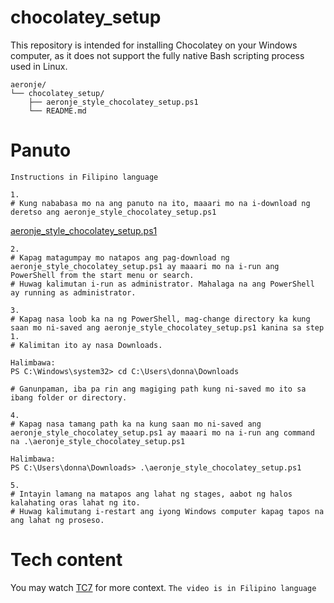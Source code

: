# chocolatey_setup
This repository is intended for installing Chocolatey on your Windows computer, as it does not support the fully native Bash scripting process used in Linux.
```
aeronje/
└── chocolatey_setup/
    ├── aeronje_style_chocolatey_setup.ps1
    └── README.md
```
# Panuto
```Instructions in Filipino language```

```
1.
# Kung nababasa mo na ang panuto na ito, maaari mo na i-download ng deretso ang aeronje_style_chocolatey_setup.ps1
```
[aeronje_style_chocolatey_setup.ps1](https://github.com/aeronje/chocolatey_setup/blob/main/aeronje_style_chocolatey_setup.ps1)
```
2.
# Kapag matagumpay mo natapos ang pag-download ng aeronje_style_chocolatey_setup.ps1 ay maaari mo na i-run ang PowerShell from the start menu or search.
# Huwag kalimutan i-run as administrator. Mahalaga na ang PowerShell ay running as administrator.

3.
# Kapag nasa loob ka na ng PowerShell, mag-change directory ka kung saan mo ni-saved ang aeronje_style_chocolatey_setup.ps1 kanina sa step 1.
# Kalimitan ito ay nasa Downloads.
```
```
Halimbawa:
PS C:\Windows\system32> cd C:\Users\donna\Downloads
```
```
# Ganunpaman, iba pa rin ang magiging path kung ni-saved mo ito sa ibang folder or directory.

4.
# Kapag nasa tamang path ka na kung saan mo ni-saved ang aeronje_style_chocolatey_setup.ps1 ay maaari mo na i-run ang command na .\aeronje_style_chocolatey_setup.ps1
```

```
Halimbawa:
PS C:\Users\donna\Downloads> .\aeronje_style_chocolatey_setup.ps1
```

```
5.
# Intayin lamang na matapos ang lahat ng stages, aabot ng halos kalahating oras lahat ng ito.
# Huwag kalimutang i-restart ang iyong Windows computer kapag tapos na ang lahat ng proseso.
```

# Tech content
You may watch [TC7](https://web.facebook.com/share/v/1CukzS4a56/) for more context. ```The video is in Filipino language```
